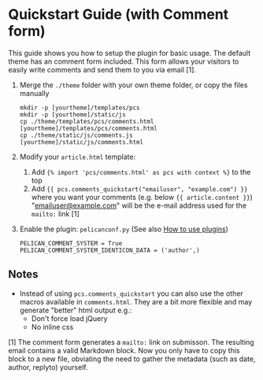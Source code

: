 # Quickstart Guide (with Comment form)

This guide shows you how to setup the plugin for basic usage.
The default theme has an comment form included.
This form allows your visitors to easily write comments and send them to you via email [1].

1. Merge the `./theme` folder with your own theme folder, or copy the files manually
	```
	mkdir -p [yourtheme]/templates/pcs
	mkdir -p [yourtheme]/static/js
	cp ./theme/templates/pcs/comments.html [yourtheme]/templates/pcs/comments.html
	cp ./theme/static/js/comments.js      [yourtheme]/static/js/comments.html
	```

2. Modify your `article.html` template:
	1. Add `{% import 'pcs/comments.html' as pcs with context %}` to the top
	2. Add `{{ pcs.comments_quickstart("emailuser", "example.com") }}` where you want your comments (e.g. below `{{ article.content }}`)  
	"emailuser@example.com" will be the e-mail address used for the `mailto:` link [1]

3. Enable the plugin: `pelicanconf.py` (See also [How to use plugins](https://github.com/getpelican/pelican-plugins/tree/master/#how-to-use-plugins))
	```
	PELICAN_COMMENT_SYSTEM = True
	PELICAN_COMMENT_SYSTEM_IDENTICON_DATA = ('author',)
	```

## Notes
 * Instead of using `pcs.comments_quickstart` you can also use the other macros available in `comments.html`.
   They are a bit more flexible and may generate "better" html output e.g.:
    * Don't force load jQuery
    * No inline css

[1] The comment form generates a `mailto:` link on submisson. The resulting email contains a valid Markdown block. Now you only have to copy this block to a new file, obviating the need to gather the metadata (such as date, author, replyto) yourself.
